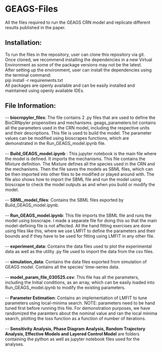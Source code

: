 # GEAGS-Files
All the files required to run the GEAGS CRN model and replicate different results published in the paper. 

## Installation: 
To run the files in the repository, user can clone this repository via git. <br>
Once cloned, we recommend installing the dependencies in a new Virtual Environment as some of the package versions may not be the latest. <br> 
After setting up the environment, user can install the dependencies using the terminal command: <br> 
pip install -r requirements.txt <br> 
All packages are openly available and can be easily installed and maintained using openly available IDEs.  

## File Information:

-- __biocrnpyler_files__: The file contains 2 .py files that are used to define the BioCRNpyler propensities and mechanisms. geags_parameters.txt contains all the parameters used in the CRN model, including the respective units and their descriptions. This file is used to build the model. The parameter values can be modified using bioscrapes functions, which are demonstrated in the Run_GEAGS_model.ipynb file.  <br> <br>
-- __Build_GEAGS_model.ipynb__ : This jupyter notebook is the main file where the model is defined. It imports the mechanisms. This file contains the Mixture definition. The Mixture defines all the species used in the CRN and the mechanisms. Then the file saves the models as SBML files, which can be then imported into other files to be modified or played around with. The file also shows how to import the SBML file and run the model using bioscrape to check the model outputs as and when you build or modify the model. <br> <br>
-- __SBML_model_files__: Contains the SBML files exported by Build_GEAGS_model.ipynb. <br> <br>
-- __Run_GEAGS_model.ipynb__: This file imports the SBML file and runs the model using bioscrape. I made a separate file for doing this so that the main model-defining file is not affected. All the hand fitting exercises are done using files like this, where we use LMFIT to define the parameters and their bounds and if they have to be used for fitting using LMFIT in any other file. <br> <br>
-- __experiment_data__: Contains the data files used to plot the experimental data as well as the utility .py file used to import the data from the csv files.  <br> <br>
-- __simulation_data__: Contains the data files exported from simulation of GEAGS model. Contains all the species' time-series data. <br> <br>
-- __model_param_file_030525.csv__:  This file has all the parameters, including the Initial conditions, as an array, which can be easily loaded into Run_GEAGS_model.ipynb to modify the existing parameters. <br> <br>
-- __Parameter Estimation__: Contains an implementation of LMFIT to tune parameters using local-minima search. NOTE: parameters need to be hand tuned first before running this file. For demonstration purposes, we have randomized the paramters about the nominal value and ran the local minima search, plotting the loss function as a function of number of iterations. <br> <br>
-- __Sensitivity Analysis, Phase Diagram Analysis, Random Trajectory Analysis, Effective Models and Layered Control Model__ are folders containing the python as well as jupyter notebook files used for the analyses. <br><br>

